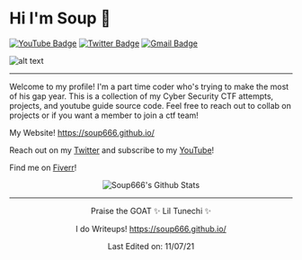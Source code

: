 # Hi I'm Soup 👋
[![YouTube Badge](https://img.shields.io/badge/-Souping-fc0000?style=flat&logo=Youtube&link=https://www.youtube.com/channel/UCi1TWO2r29u0Yu4FXMCf7MA)](https://www.youtube.com/channel/UCi1TWO2r29u0Yu4FXMCf7MA)
[![Twitter Badge](https://img.shields.io/badge/-@__Die_Slime-1ca0f1?style=flat&labelColor=1ca0f1&logo=twitter&logoColor=white&link=https://twitter.com/die_slime)](https://twitter.com/die_slime)
[![Gmail Badge](https://img.shields.io/badge/-Email-c14438?style=flat&logo=Gmail&logoColor=white&link=mailto:laister.sam@gmail.com)](mailto:laister.sam@gmail.com)

![alt text](https://dynaimage.cdn.cnn.com/cnn/c_fill,g_auto,w_1200,h_675,ar_16:9/https%3A%2F%2Fcdn.cnn.com%2Fcnnnext%2Fdam%2Fassets%2F190727123017-01-lil-wayne-0531.jpg)

<hr>

Welcome to my profile! I'm a part time coder who's trying to make the most of his gap year. This is a collection of my Cyber Security CTF attempts, projects, and youtube guide source code. Feel free to reach out to collab on projects or if you want a member to join a ctf team!

My Website! https://soup666.github.io/

Reach out on my [Twitter](https://twitter.com/die_slime) and subscribe to my [YouTube](https://www.youtube.com/channel/UCi1TWO2r29u0Yu4FXMCf7MA)!

Find me on [Fiverr](https://www.fiverr.com/lilsoup420)!

<div align="center">

<img align="center" src="https://github-readme-stats.vercel.app/api?username=Soup666&include_all_commits=true&count_private=true&show_icons=true&line_height=20&title_color=1AB21A&icon_color=1AB21A&text_color=8DEB8D&bg_color=0,000000,F14722" alt="Soup666's Github Stats">

<hr>

Praise the GOAT ✨ Lil Tunechi ✨
  
I do Writeups! https://soup666.github.io/

Last Edited on: 11/07/21

